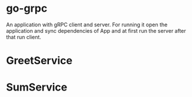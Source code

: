 # go-grpc
An application with gRPC client and server.
For running it open the application and sync dependencies of App and at first 
run the server after that run client.

# GreetService


# SumService
